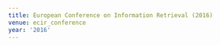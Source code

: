 ```yaml
---
title: European Conference on Information Retrieval (2016)
venue: ecir_conference
year: '2016'
---
```

